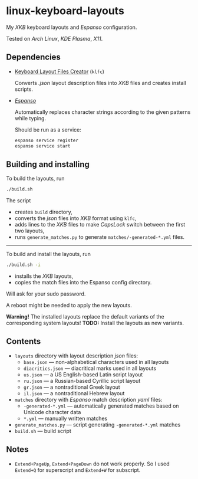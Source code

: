# linux-keyboard-layouts

My _XKB_ keyboard layouts and _Espanso_ configuration.

Tested on _Arch Linux_, _KDE Plasma_, _X11_.


## Dependencies

- [Keyboard Layout Files Creator](https://github.com/39aldo39/klfc) (`klfc`)
  
  Converts _.json_ layout description files into _XKB_ files and creates install scripts.

- [_Espanso_](https://espanso.org)
  
  Automatically replaces character strings according to the given patterns while typing.
  
  Should be run as a service:
  ``` bash
  espanso service register
  espanso service start
  ```

## Building and installing

To build the layouts, run
``` bash
./build.sh
```
The script
- creates `build` directory,
- converts the _json_ files into _XKB_ format using `klfc`,
- adds lines to the _XKB_ files to make _CapsLock_ switch between the first two layouts,
- runs `generate_matches.py` to generate `matches/-generated-*.yml` files.

---

To build and install the layouts, run
``` bash
./build.sh -i
```
- installs the _XKB_ layouts,
- copies the match files into the Espanso config directory.

Will ask for your sudo password.

A reboot might be needed to apply the new layouts.

**Warning!** The installed layouts replace the default variants of the corresponding system layouts!
**TODO:** Install the layouts as new variants.


## Contents

- `layouts` directory with layout description _json_ files:
  - `base.json` — non-alphabetical characters used in all layouts
  - `diacritics.json` — diacritical marks used in all layouts
  - `us.json` — a US English-based Latin script layout
  - `ru.json` — a Russian-based Cyrillic script layout
  - `gr.json` — a nontraditional Greek layout
  - `il.json` — a nontraditional Hebrew layout
- `matches` directory with _Espanso_ match description _yaml_ files:
  - `-generated-*.yml` — automatically generated matches based on Unicode character data
  - `*.yml` — manually written matches
- `generate_matches.py` — script generating `-generated-*.yml` matches
- `build.sh` — build script


## Notes

- `Extend+PageUp`, `Extend+PageDown` do not work properly. So I used `Extend+Q` for superscript and `Extend+W` for subscript.
